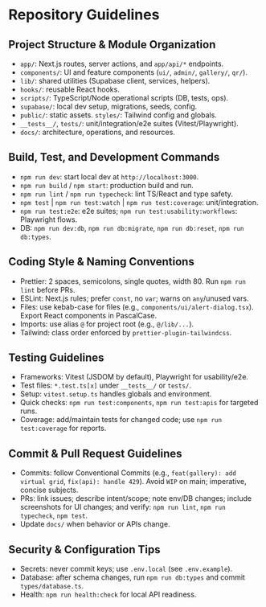 # Repository Guidelines

## Project Structure & Module Organization
- `app/`: Next.js routes, server actions, and `app/api/*` endpoints.
- `components/`: UI and feature components (`ui/`, `admin/`, `gallery/`, `qr/`).
- `lib/`: shared utilities (Supabase client, services, helpers).
- `hooks/`: reusable React hooks.
- `scripts/`: TypeScript/Node operational scripts (DB, tests, ops).
- `supabase/`: local dev setup, migrations, seeds, config.
- `public/`: static assets. `styles/`: Tailwind config and globals.
- `__tests__/`, `tests/`: unit/integration/e2e suites (Vitest/Playwright).
- `docs/`: architecture, operations, and resources.

## Build, Test, and Development Commands
- `npm run dev`: start local dev at `http://localhost:3000`.
- `npm run build` / `npm start`: production build and run.
- `npm run lint` / `npm run typecheck`: lint TS/React and type safety.
- `npm test` | `npm run test:watch` | `npm run test:coverage`: unit/integration.
- `npm run test:e2e`: e2e suites; `npm run test:usability:workflows`: Playwright flows.
- DB: `npm run dev:db`, `npm run db:migrate`, `npm run db:reset`, `npm run db:types`.

## Coding Style & Naming Conventions
- Prettier: 2 spaces, semicolons, single quotes, width 80. Run `npm run lint` before PRs.
- ESLint: Next.js rules; prefer `const`, no `var`; warns on `any`/unused vars.
- Files: use kebab-case for files (e.g., `components/ui/alert-dialog.tsx`).
  Export React components in PascalCase.
- Imports: use alias `@` for project root (e.g., `@/lib/...`).
- Tailwind: class order enforced by `prettier-plugin-tailwindcss`.

## Testing Guidelines
- Frameworks: Vitest (JSDOM by default), Playwright for usability/e2e.
- Test files: `*.test.ts[x]` under `__tests__/` or `tests/`.
- Setup: `vitest.setup.ts` handles globals and environment.
- Quick checks: `npm run test:components`, `npm run test:apis` for targeted runs.
- Coverage: add/maintain tests for changed code; use `npm run test:coverage` for reports.

## Commit & Pull Request Guidelines
- Commits: follow Conventional Commits (e.g., `feat(gallery): add virtual grid`, `fix(api): handle 429`). Avoid `WIP` on main; imperative, concise subjects.
- PRs: link issues; describe intent/scope; note env/DB changes; include screenshots for UI changes; and verify: `npm run lint`, `npm run typecheck`, `npm test`.
- Update `docs/` when behavior or APIs change.

## Security & Configuration Tips
- Secrets: never commit keys; use `.env.local` (see `.env.example`).
- Database: after schema changes, run `npm run db:types` and commit `types/database.ts`.
- Health: `npm run health:check` for local API readiness.

